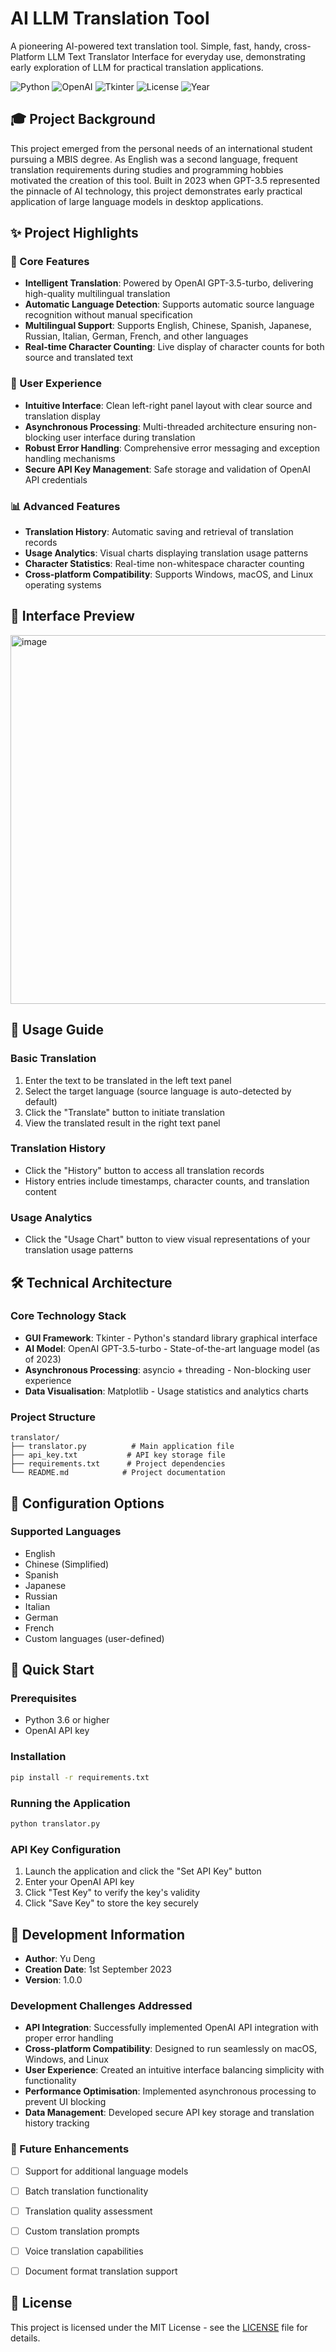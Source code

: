 # AI LLM Translation Tool

A pioneering AI-powered text translation tool. Simple, fast, handy, cross-Platform LLM Text Translator Interface for everyday use, demonstrating early exploration of LLM for practical translation applications.

![Python](https://img.shields.io/badge/Python-3.6+-blue.svg)
![OpenAI](https://img.shields.io/badge/OpenAI-GPT--3.5--turbo-green.svg)
![Tkinter](https://img.shields.io/badge/GUI-Tkinter-orange.svg)
![License](https://img.shields.io/badge/License-MIT-yellow.svg)
![Year](https://img.shields.io/badge/Year-2023-purple.svg)

## 🎓 Project Background

This project emerged from the personal needs of an international student pursuing a MBIS degree. As English was a second language, frequent translation requirements during studies and programming hobbies motivated the creation of this tool. Built in 2023 when GPT-3.5 represented the pinnacle of AI technology, this project demonstrates early practical application of large language models in desktop applications.

## ✨ Project Highlights

### 🎯 Core Features
- **Intelligent Translation**: Powered by OpenAI GPT-3.5-turbo, delivering high-quality multilingual translation
- **Automatic Language Detection**: Supports automatic source language recognition without manual specification
- **Multilingual Support**: Supports English, Chinese, Spanish, Japanese, Russian, Italian, German, French, and other languages
- **Real-time Character Counting**: Live display of character counts for both source and translated text

### 🎨 User Experience
- **Intuitive Interface**: Clean left-right panel layout with clear source and translation display
- **Asynchronous Processing**: Multi-threaded architecture ensuring non-blocking user interface during translation
- **Robust Error Handling**: Comprehensive error messaging and exception handling mechanisms
- **Secure API Key Management**: Safe storage and validation of OpenAI API credentials

### 📊 Advanced Features
- **Translation History**: Automatic saving and retrieval of translation records
- **Usage Analytics**: Visual charts displaying translation usage patterns
- **Character Statistics**: Real-time non-whitespace character counting
- **Cross-platform Compatibility**: Supports Windows, macOS, and Linux operating systems


## 👀 Interface Preview

<img width="762" height="590" alt="image" src="https://github.com/user-attachments/assets/38c22f89-3205-4055-bbf9-cac27aa735b4" />

## 📖 Usage Guide

### Basic Translation
1. Enter the text to be translated in the left text panel
2. Select the target language (source language is auto-detected by default)
3. Click the "Translate" button to initiate translation
4. View the translated result in the right text panel

### Translation History
- Click the "History" button to access all translation records
- History entries include timestamps, character counts, and translation content

### Usage Analytics
- Click the "Usage Chart" button to view visual representations of your translation usage patterns

## 🛠️ Technical Architecture

### Core Technology Stack
- **GUI Framework**: Tkinter - Python's standard library graphical interface
- **AI Model**: OpenAI GPT-3.5-turbo - State-of-the-art language model (as of 2023)
- **Asynchronous Processing**: asyncio + threading - Non-blocking user experience
- **Data Visualisation**: Matplotlib - Usage statistics and analytics charts

### Project Structure
```
translator/
├── translator.py          # Main application file
├── api_key.txt           # API key storage file
├── requirements.txt      # Project dependencies
└── README.md            # Project documentation
```

## 🔧 Configuration Options

### Supported Languages
- English
- Chinese (Simplified)
- Spanish
- Japanese
- Russian
- Italian
- German
- French
- Custom languages (user-defined)


## 🚀 Quick Start

### Prerequisites
- Python 3.6 or higher
- OpenAI API key

### Installation
```bash
pip install -r requirements.txt
```

### Running the Application
```bash
python translator.py
```

### API Key Configuration
1. Launch the application and click the "Set API Key" button
2. Enter your OpenAI API key
3. Click "Test Key" to verify the key's validity
4. Click "Save Key" to store the key securely


## 📝 Development Information

- **Author**: Yu Deng
- **Creation Date**: 1st September 2023
- **Version**: 1.0.0

### Development Challenges Addressed
- **API Integration**: Successfully implemented OpenAI API integration with proper error handling
- **Cross-platform Compatibility**: Designed to run seamlessly on macOS, Windows, and Linux
- **User Experience**: Created an intuitive interface balancing simplicity with functionality
- **Performance Optimisation**: Implemented asynchronous processing to prevent UI blocking
- **Data Management**: Developed secure API key storage and translation history tracking

### 🔮 Future Enhancements

- [ ] Support for additional language models
- [ ] Batch translation functionality
- [ ] Translation quality assessment
- [ ] Custom translation prompts
- [ ] Voice translation capabilities
- [ ] Document format translation support


## 📄 License

This project is licensed under the MIT License - see the [LICENSE](LICENSE) file for details.
